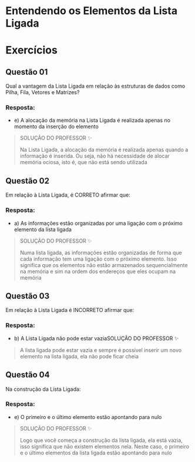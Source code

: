 # Entendendo os Elementos da Lista Ligada

# Exercícios


## Questão 01
Qual a vantagem da Lista Ligada em relação às estruturas de dados como Pilha, Fila, Vetores e Matrizes?

### Resposta:
- e) A alocação da memória na Lista Ligada é realizada apenas no momento da inserção do elemento

> SOLUÇÃO DO PROFESSOR ✨
>
> Na Lista Ligada, a alocação da memória é realizada apenas quando a informação é inserida. Ou seja, não há necessidade de alocar memória ociosa, isto é, que não está sendo utilizada


## Questão 02
Em relação à Lista Ligada, é CORRETO afirmar que:

### Resposta:
- a) As informações estão organizadas por uma ligação com o próximo elemento da lista ligada

> SOLUÇÃO DO PROFESSOR ✨
>
> Numa lista ligada, as informações estão organizadas de forma que cada informação tem uma ligação com o próximo elemento. Isso significa que os elementos não estão armazenados sequencialmente na memória e sim na ordem dos endereços que eles ocupam na memória


## Questão 03
Em relação à Lista Ligada é INCORRETO afirmar que:

### Resposta:
- b) A Lista Ligada não pode estar vaziaSOLUÇÃO DO PROFESSOR ✨

> A lista ligada pode estar vazia e sempre é possível inserir um novo elemento na lista ligada, ela não pode ficar cheia


## Questão 04
Na construção da Lista Ligada:

### Resposta:
- e) O primeiro e o último elemento estão apontando para nulo

> SOLUÇÃO DO PROFESSOR ✨
>
> Logo que você começa a construção da lista ligada, ela está vazia, isso significa que não existem elementos nela. Neste caso, o primeiro e o último elementos da lista ligada estão apontando para nulo

